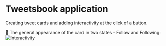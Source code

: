 # Tweetsbook application

Creating tweet cards and adding interactivity at the click of a button.

📌 The general appearance of the card in two states - Follow and Following:
![Interactivity](https://monosnap.com/file/fRDdY2Ulq65DkZ65Lv06spSFx2C5d6)
